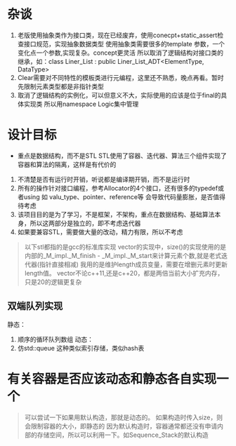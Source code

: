 # 杂谈
1. 老版使用抽象类作为接口类，现在已经废弃，使用conecpt+static_assert检查接口规范，实现抽象数据类型
使用抽象类需要很多的template 参数，一个变化点一个参数,实现复杂。concept更灵活
所以取消了逻辑结构对接口类的继承，如：class Liner_List : public Liner_List_ADT<ElementType, DataType>
2. Clear需要对不同特性的模板类进行元编程，这里还不熟悉，晚点再看。暂时先限制元素类型都是非指针类型
3. 取消了逻辑结构的实例化，可以但意义不大，实际使用的应该是位于final的具体实现类
所以用namespace Logic集中管理

# 设计目标
- 重点是数据结构，而不是STL
STL使用了容器、迭代器、算法三个组件实现了容器和算法的隔离，这样是有代价的
1. 不清楚是否有运行时开销，听说都是编译期开销，而不是运行时
2. 所有的操作针对接口编程，参考Allocator的4个接口，还有很多的typedef或者using 如 valu_type、pointer、reference等
会导致代码量膨胀，是否值得待考虑
3. 该项目目的是为了学习，不是框架，不架构，重点在数据结构、基础算法本身，所以这两部分是独立的，即不考虑迭代器
4. 如果要兼容STL，需要做大量的改动，精力有限，所以不考虑


> 以下stl都指的是gcc的标准库实现
vector的实现中，size()的实现使用的是内部的_M_impl._M_finish - _M_impl._M_start来计算元素个数,就是老式迭代器(指针直接相减)
我用的是维护length成员变量，需要在增删元素时更新length值。
vector不论c++11,还是c++20，都是两倍当前大小扩充内存，只是20的逻辑更复杂

## 双端队列实现
静态：
1. 顺序的循环队列数组
动态：
1. 仿std::queue 这种类似索引存储，类似hash表


# 有关容器是否应该动态和静态各自实现一个
> 可以尝试一下如果用默认构造，那就是动态的。
如果构造时传入size，则会限制容器的大小，即静态的
因为默认构造时，容器通常都还没有申请内部的存储空间，所以可以利用一下。如Sequence_Stack的默认构造

